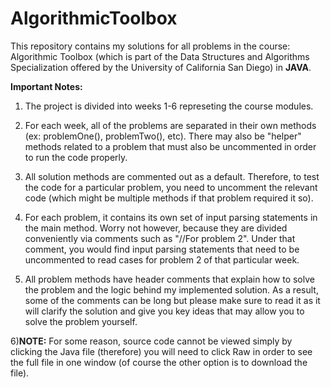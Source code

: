 # AlgorithmicToolbox
This repository contains my solutions for all problems in the course: Algorithmic Toolbox (which is part of the Data Structures and Algorithms Specialization offered 
by the University of California San Diego) in **JAVA**. 

**Important Notes:**
  1) The project is divided into weeks 1-6 represeting the course modules. 
  
  2) For each week, all of the problems are separated in their own methods (ex: problemOne(), problemTwo(), etc). There may also be "helper" methods related to a problem
     that must also be uncommented in order to run the code properly. 
     
  3) All solution methods are commented out as a default. Therefore, to test the code for a particular problem, you need to uncomment the relevant code (which might 
     be multiple methods if that problem required it so). 
     
  4) For each problem, it contains its own set of input parsing statements in the main method. Worry not however, because they are divided conveniently via comments 
     such as "//For problem 2". Under that comment, you would find input parsing statements that need to be uncommented to read cases for problem 2 of that    particular week.
  
  5) All problem methods have header comments that explain how to solve the problem and the logic behind my implemented solution. As a result, some of the comments
     can be long but please make sure to read it as it will clarify the solution and give you key ideas that may allow you to solve the problem yourself. 

  6)**NOTE:** For some reason, source code cannot be viewed simply by clicking the Java file (therefore) you will need to click Raw in order to see the full file
  in one window (of course the other option is to download the file). 
